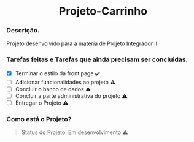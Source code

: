 <h1 align="center"> Projeto-Carrinho </h1>

### Descrição.
<p align="justify"> Projeto desenvolvido para a matéria de Projeto Integrador II </p>

### Tarefas feitas e Tarefas que ainda precisam ser concluidas.

- [X] Terminar o estilo da front page :heavy_check_mark:
- [ ] Adicionar funcionalidades ao projeto :warning:
- [ ] Concluir o banco de dados :warning:
- [ ] Concluir a parte administrativa do projeto :warning:
- [ ] Entregar o Projeto :warning:

### Como está o Projeto?
> Status do Projeto: Em desenvolvimento :warning:

